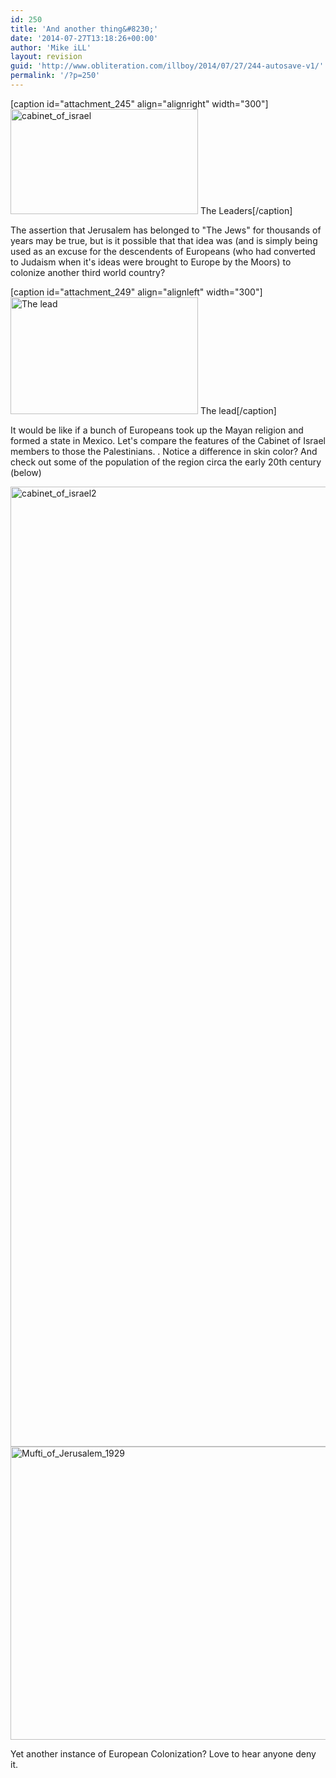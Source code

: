 ```yaml
---
id: 250
title: 'And another thing&#8230;'
date: '2014-07-27T13:18:26+00:00'
author: 'Mike iLL'
layout: revision
guid: 'http://www.obliteration.com/illboy/2014/07/27/244-autosave-v1/'
permalink: '/?p=250'
---
```


[caption id="attachment_245" align="alignright" width="300"]<a href="http://www.obliteration.com/illboy/wp-content/uploads/2014/07/cabinet_of_israel.jpg"><img class="size-full wp-image-245" title="The Leaders" alt="cabinet_of_israel" src="http://www.obliteration.com/illboy/wp-content/uploads/2014/07/cabinet_of_israel.jpg" width="300" height="168" /></a> The Leaders[/caption]

The assertion that Jerusalem has belonged to "The Jews" for thousands of years may be true, but is it possible that that idea was (and is simply being used as an excuse for the descendents of Europeans (who had converted to Judaism when it's ideas were brought to Europe by the Moors) to colonize another third world country?

[caption id="attachment_249" align="alignleft" width="300"]<a href="http://www.obliteration.com/illboy/wp-content/uploads/2014/07/israel-palestinian_2717867b.jpg"><img class="size-medium wp-image-249" alt="The lead" src="http://www.obliteration.com/illboy/wp-content/uploads/2014/07/israel-palestinian_2717867b-300x187.jpg" width="300" height="187" /></a> The lead[/caption]

It would be like if a bunch of Europeans took up the Mayan religion and formed a state in Mexico. Let's compare the features of the Cabinet of Israel members to those the Palestinians. . Notice a difference in skin color? And check out some of the population of the region circa the early 20th century (below)

<a href="http://www.obliteration.com/illboy/wp-content/uploads/2014/07/cabinet_of_israel2.jpg"><img class="alignright size-full wp-image-246" alt="cabinet_of_israel2" src="http://www.obliteration.com/illboy/wp-content/uploads/2014/07/cabinet_of_israel2.jpg" width="2048" height="1536" /></a> <a href="http://www.obliteration.com/illboy/wp-content/uploads/2014/07/Mufti_of_Jerusalem_1929.jpg"><img class="alignleft size-full wp-image-247" alt="Mufti_of_Jerusalem_1929" src="http://www.obliteration.com/illboy/wp-content/uploads/2014/07/Mufti_of_Jerusalem_1929.jpg" width="640" height="469" /></a>

Yet another instance of European Colonization? Love to hear anyone deny it.

&nbsp;